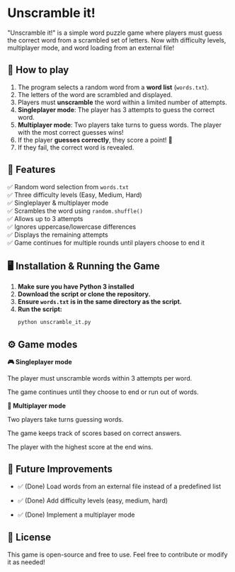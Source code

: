 # Unscramble it!

"Unscramble it!" is a simple word puzzle game where players must guess the correct word from a scrambled set of letters.
Now with difficulty levels, multiplayer mode, and word loading from an external file!


## 📝 How to play

1. The program selects a random word from a **word list** (`words.txt`).
2. The letters of the word are scrambled and displayed.
3. Players must **unscramble** the word within a limited number of attempts.
4. **Singleplayer mode**: The player has 3 attempts to guess the correct word.
5. **Multiplayer mode**: Two players take turns to guess words. The player with the most correct guesses wins!
6. If the player **guesses correctly**, they score a point! 🎉
7. If they fail, the correct word is revealed.

## 📌 Features

✅ Random word selection from `words.txt`  
✅ Three difficulty levels (Easy, Medium, Hard)  
✅ Singleplayer & multiplayer mode  
✅ Scrambles the word using `random.shuffle()`  
✅ Allows up to 3 attempts  
✅ Ignores uppercase/lowercase differences  
✅ Displays the remaining attempts  
✅ Game continues for multiple rounds until players choose to end it

## 🖥️ Installation & Running the Game

1. **Make sure you have Python 3 installed**
2. **Download the script or clone the repository.**
3. **Ensure `words.txt` is in the same directory as the script.**
4. **Run the script:**
   ```sh
   python unscramble_it.py

## ⚙️ Game modes
**🎮 Singleplayer mode**

The player must unscramble words within 3 attempts per word.

The game continues until they choose to end or run out of words.

**👥 Multiplayer mode**

Two players take turns guessing words.

The game keeps track of scores based on correct answers.

The player with the highest score at the end wins.

## 🚀 Future Improvements

* ✅ (Done) Load words from an external file instead of a predefined list

* ✅ (Done) Add difficulty levels (easy, medium, hard)

* ✅ (Done) Implement a multiplayer mode

## 📜 License

This game is open-source and free to use. Feel free to contribute or modify it as needed!
